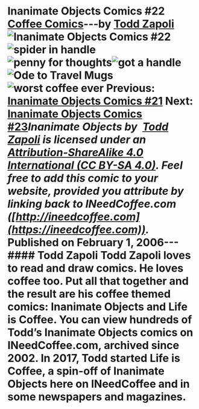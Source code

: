 # Inanimate Objects Comics #22 [Coffee Comics](https://ineedcoffee.com/section/coffee-comics/)---by [Todd Zapoli](https://ineedcoffee.com/by/todd-zapoli/)![Inanimate Objects Comics #22](https://ineedcoffee.com/images/posts/inanimate-objects-comics-22/Inanimate-Objects-Coffee-Comics640x400.jpg)![spider in handle](https://ineedcoffee.com/assets/comic-handle-pit1.9yuOF4uN_1ooej7.webp)![penny for thoughts](https://ineedcoffee.com/assets/comic-just-coffee.LTS-uMe9_ZcmRWF.webp)![got a handle](https://ineedcoffee.com/assets/comic-handle.AdJRddr7_Z26Jfzc.webp)![Ode to Travel Mugs](https://ineedcoffee.com/assets/24Travel-Mugs.CtbcG-TJ_Z1fbpu.webp)![worst coffee ever](https://ineedcoffee.com/assets/comic-worst-coffee-ever-650x308.SixvlpYZ_2sCsK6.webp) Previous: [Inanimate Objects Comics #21](https://ineedcoffee.com/inanimate-objects-comics-21/) Next: [Inanimate Objects Comics #23](https://ineedcoffee.com/inanimate-objects-comics-23/)_Inanimate Objects by  [Todd Zapoli](https://ineedcoffee.com/) is licensed under an  [Attribution-ShareAlike 4.0 International (CC BY-SA 4.0)](https://creativecommons.org/licenses/by-sa/4.0/). Feel free to add this comic to your website, provided you attribute by linking back to INeedCoffee.com ([http://ineedcoffee.com](https://ineedcoffee.com))._ Published on February 1, 2006--- #### Todd Zapoli Todd Zapoli loves to read and draw comics. He loves coffee too. Put all that together and the result are his coffee themed comics: Inanimate Objects and Life is Coffee. You can view hundreds of Todd’s Inanimate Objects comics on INeedCoffee.com, archived since 2002. In 2017, Todd started Life is Coffee, a spin-off of Inanimate Objects here on INeedCoffee and in some newspapers and magazines.